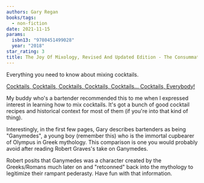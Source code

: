 ```yaml
---
authors: Gary Regan
books/tags:
  - non-fiction
date: 2021-11-15
params:
  isbn13: "9780451499028"
  year: "2018"
star_rating: 3
title: The Joy Of Mixology, Revised And Updated Edition - The Consummate Guide To The Bartender's Craft
---
```


Everything you need to know about mixing cocktails.

<!--more-->

[Cocktails, Cocktails, Cocktails, Cocktails, Cocktails... Cocktails, Everybody!](https://strategineer.com/cocktails/)

My buddy who's a bartender recommended this to me when I expressed interest in learning how to mix cocktails. It's got a bunch of good cocktail recipes and historical context for most of them (if you're into that kind of thing).

Interestingly, in the first few pages, Gary describes bartenders as being "Ganymedes", a young boy (remember this) who is the immortal cupbearer of Olympus in Greek mythology. This comparison is one you would probably avoid after reading Robert Graves's take on Ganymedes.

Robert posits that Ganymedes was a character created by the Greeks/Romans much later on and "retconned" back into the mythology to legitimize their rampant pederasty. Have fun with that information.

